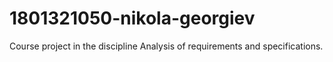 # 1801321050-nikola-georgiev
Course project in the discipline Analysis of requirements and specifications.
